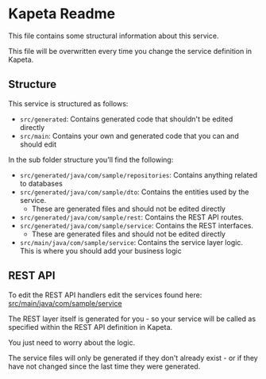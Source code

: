 # Kapeta Readme
This file contains some structural information about this service.

This file will be overwritten every time you change the service definition in Kapeta.

## Structure
This service is structured as follows:
* ```src/generated```: Contains generated code that shouldn't be edited directly
* ```src/main```: Contains your own and generated code that you can and should edit

In the sub folder structure you'll find the following:
* ```src/generated/java/com/sample/repositories```: Contains anything related to databases
* ```src/generated/java/com/sample/dto```: Contains the entities used by the service.
  * These are generated files and should not be edited directly
* ```src/generated/java/com/sample/rest```: Contains the REST API routes.
* ```src/generated/java/com/sample/service```: Contains the REST interfaces.
  * These are generated files and should not be edited directly
* ```src/main/java/com/sample/service```: Contains the service layer logic. This is where you should add your business logic

## REST API 
To edit the REST API handlers edit the services found here:
[src/main/java/com/sample/service](src/main/java/com/sample/service/)

The REST layer itself is generated for you - so your service
will be called as specified within the REST API definition in Kapeta.

You just need to worry about the logic.

The service files will only be generated if they don't already exist - or if they have not
changed since the last time they were generated.



